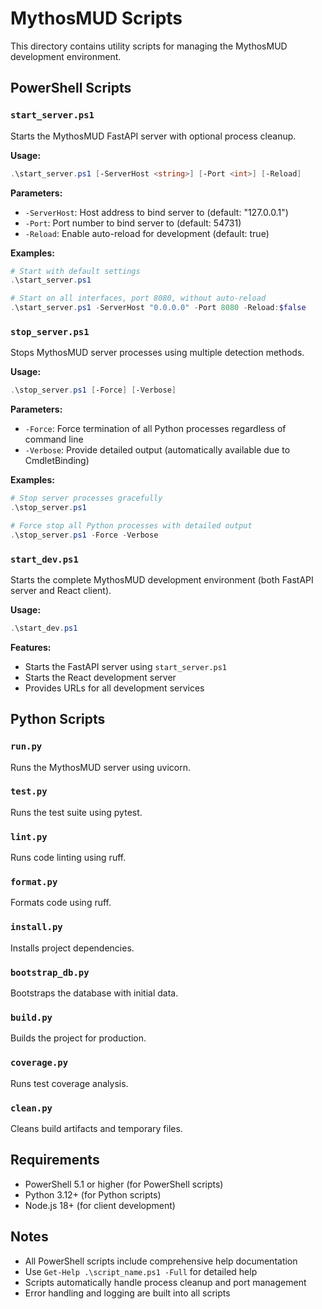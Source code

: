 # MythosMUD Scripts

This directory contains utility scripts for managing the MythosMUD development environment.

## PowerShell Scripts

### `start_server.ps1`
Starts the MythosMUD FastAPI server with optional process cleanup.

**Usage:**
```powershell
.\start_server.ps1 [-ServerHost <string>] [-Port <int>] [-Reload]
```

**Parameters:**
- `-ServerHost`: Host address to bind server to (default: "127.0.0.1")
- `-Port`: Port number to bind server to (default: 54731)
- `-Reload`: Enable auto-reload for development (default: true)

**Examples:**
```powershell
# Start with default settings
.\start_server.ps1

# Start on all interfaces, port 8080, without auto-reload
.\start_server.ps1 -ServerHost "0.0.0.0" -Port 8080 -Reload:$false
```

### `stop_server.ps1`
Stops MythosMUD server processes using multiple detection methods.

**Usage:**
```powershell
.\stop_server.ps1 [-Force] [-Verbose]
```

**Parameters:**
- `-Force`: Force termination of all Python processes regardless of command line
- `-Verbose`: Provide detailed output (automatically available due to CmdletBinding)

**Examples:**
```powershell
# Stop server processes gracefully
.\stop_server.ps1

# Force stop all Python processes with detailed output
.\stop_server.ps1 -Force -Verbose
```

### `start_dev.ps1`
Starts the complete MythosMUD development environment (both FastAPI server and React client).

**Usage:**
```powershell
.\start_dev.ps1
```

**Features:**
- Starts the FastAPI server using `start_server.ps1`
- Starts the React development server
- Provides URLs for all development services

## Python Scripts

### `run.py`
Runs the MythosMUD server using uvicorn.

### `test.py`
Runs the test suite using pytest.

### `lint.py`
Runs code linting using ruff.

### `format.py`
Formats code using ruff.

### `install.py`
Installs project dependencies.

### `bootstrap_db.py`
Bootstraps the database with initial data.

### `build.py`
Builds the project for production.

### `coverage.py`
Runs test coverage analysis.

### `clean.py`
Cleans build artifacts and temporary files.

## Requirements

- PowerShell 5.1 or higher (for PowerShell scripts)
- Python 3.12+ (for Python scripts)
- Node.js 18+ (for client development)

## Notes

- All PowerShell scripts include comprehensive help documentation
- Use `Get-Help .\script_name.ps1 -Full` for detailed help
- Scripts automatically handle process cleanup and port management
- Error handling and logging are built into all scripts
